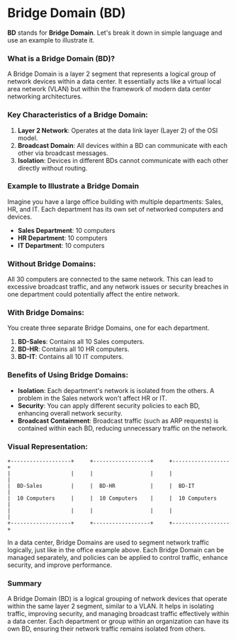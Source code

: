# **Bridge Domain (BD)**

**BD** stands for **Bridge Domain**. Let's break it down in simple language and use an example to illustrate it.

### What is a Bridge Domain (BD)?

A Bridge Domain is a layer 2 segment that represents a logical group of network devices within a data center. It essentially acts like a virtual local area network (VLAN) but within the framework of modern data center networking architectures.

### Key Characteristics of a Bridge Domain:

1. **Layer 2 Network**: Operates at the data link layer (Layer 2) of the OSI model.
2. **Broadcast Domain**: All devices within a BD can communicate with each other via broadcast messages.
3. **Isolation**: Devices in different BDs cannot communicate with each other directly without routing.

### Example to Illustrate a Bridge Domain

Imagine you have a large office building with multiple departments: Sales, HR, and IT. Each department has its own set of networked computers and devices.

- **Sales Department**: 10 computers
- **HR Department**: 10 computers
- **IT Department**: 10 computers

### Without Bridge Domains:

All 30 computers are connected to the same network. This can lead to excessive broadcast traffic, and any network issues or security breaches in one department could potentially affect the entire network.

### With Bridge Domains:

You create three separate Bridge Domains, one for each department.

1. **BD-Sales**: Contains all 10 Sales computers.
2. **BD-HR**: Contains all 10 HR computers.
3. **BD-IT**: Contains all 10 IT computers.

### Benefits of Using Bridge Domains:

- **Isolation**: Each department's network is isolated from the others. A problem in the Sales network won't affect HR or IT.
- **Security**: You can apply different security policies to each BD, enhancing overall network security.
- **Broadcast Containment**: Broadcast traffic (such as ARP requests) is contained within each BD, reducing unnecessary traffic on the network.

### Visual Representation:

```
+-------------------+     +------------------+     +------------------+
|                   |     |                  |     |                  |
|  BD-Sales         |     |  BD-HR           |     |  BD-IT           |
|  10 Computers     |     |  10 Computers    |     |  10 Computers    |
|                   |     |                  |     |                  |
+-------------------+     +------------------+     +------------------+
```

In a data center, Bridge Domains are used to segment network traffic logically, just like in the office example above. Each Bridge Domain can be managed separately, and policies can be applied to control traffic, enhance security, and improve performance.

### Summary

A Bridge Domain (BD) is a logical grouping of network devices that operate within the same layer 2 segment, similar to a VLAN. It helps in isolating traffic, improving security, and managing broadcast traffic effectively within a data center. Each department or group within an organization can have its own BD, ensuring their network traffic remains isolated from others.